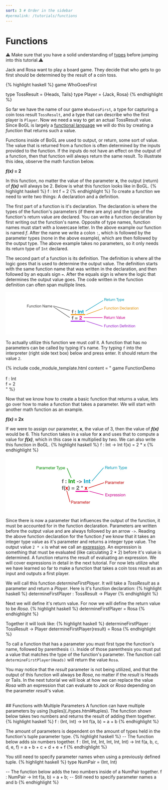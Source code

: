 ```yaml
---
sort: 3 # Order in the sidebar
#permalink: /tutorials/functions
---
```

 
# Functions

:warning: Make sure that you have a solid understanding of [types](./types) before jumping into this tutorial.:warning:

Jack and Rosa want to play a board game. They decide that who gets to go first should be determined by the result of a coin toss.

{% highlight haskell %}
game WhoGoesFirst

type TossResult = {Heads, Tails}
type Player = {Jack, Rosa}
{% endhighlight %}

So far we have the name of our game `WhoGoesFirst`, a type for capturing a coin toss result `TossResult`, and a type that can describe who the first player is `Player`. Now we need a way to get an actual TossResult value. Since BoGL is largely a [functional language](https://en.wikipedia.org/wiki/Functional_programming) we will do this by creating a _function_ that returns such a value. 

Functions inside of BoGL are used to output, or return, some sort of value. The value that is returned from a function is often determined by the inputs provided to the function. 
If the inputs do not have an effect on the output of a function, then that function will always return the same result. To illustrate this idea, observe the math function below.

**_f(x)_ = 2**

In this function, no matter the value of the parameter **x**, the output (return) of **_f(x)_** will always be 2. Below is what this function looks like in BoGL.
{% highlight haskell %}
f : Int
f = 2
{% endhighlight %}
To create a function we need to write two things: A declaration and a definition.

The first part of a function is it's declaration. The declaration is where the types of the function's parameters (if there are any) and the type of the function's return value are declared. You can write a function declaration by first writing out the function's name. Opposite of type names, function names must start with a lowercase letter. In the above example our function is named _f_. After the name we write a colon `:`, which is followed by the parameter types (none in the above example), which are then followed by the output type. The above example takes no parameters, so it only needs its return type of `Int` declared.

The second part of a function is its definition. The definition is where all the logic goes that is used to determine the output value. The definition starts with the same function name that was written in the declaration, and then followed by an equals sign `=`. After the equals sign is where the logic that determines the output value goes. The code written in the function definition can often span multiple lines.

![Anatomy of a parameterless function](../imgs/functions-no-parameter-function-anatomy.jpg)

To actually utilize this function we must _call_ it. A function that has no parameters can be called by typing it's name. Try typing `f` into the interpreter (right side text box) below and press enter. It should return the value `2`.

{% include code_module_template.html 
content = "
game FunctionDemo <br/>
<br/>
f : Int<br/>
f = 2<br/>
"
%}

Now that we know how to create a basic function that returns a value, lets go over how to make a function that takes a parameter. We will start with another math function as an example.

**_f(x)_ = 2x**

If we were to assign our parameter, **x**, the value of 3, then the value of **_f(x)_** would be 6. This function takes in a value for **x** and uses that to compute a value for **_f(x)_**, which in this case is **x** multiplied by two. We can also write this function in BoGL.
{% highlight haskell %}
f : Int -> Int
f(x) = 2 * x
{% endhighlight %}

![function with parameter anatomy](../imgs/functions-function-with-parameter-anatomy.jpg)

Since there is now a parameter that influences the output of the function, it must be accounted for in the function declaration. Parameters are written before the output value and are always followed by an arrow `->`. Reading the above function declaration for the function _f_ we know that it takes an integer type value as it's parameter and returns a integer type value.
The output value `2 * x` is what we call an [expression](https://en.wikipedia.org/wiki/Expression_%28computer_science%29). An expression is something that must be evaluated (like calculating 2 * 2) before it's value is determined. A function returns the result of evaluating an expression. We will cover expressions in detail in the next tutorial. For now lets utilize what we have learned so far to make a function that takes a coin toss result as an input and outputs a first player.

We will call this function _determineFirstPlayer_. It will take a _TossResult_ as a parameter and return a _Player_. Here is it's function declaration:
{% highlight haskell %}
determineFirstPlayer : TossResult -> Player
{% endhighlight %}

Next we will define it's return value. For now we will define the return value to be _Rosa_.
{% highlight haskell %}
determineFirstPlayer = Rosa
{% endhighlight %}

Together it will look like:
{% highlight haskell %}
determineFirstPlayer : TossResult -> Player
determineFirstPlayer(result) = Rosa
{% endhighlight %}

To call a function that has a parameter you must first type the function's name, followed by parenthesis `()`. Inside of those parenthesis you must put a value that matches the type of the function's parameter. The function call `determineFirstPlayer(Heads)` will return the value `Rosa`.

You may notice that the _result_ parameter is not being utilized, and that the output of this function will always be _Rosa_, no matter if the _result_ is Heads or Tails. In the next tutorial we will look at how we can replace the value _Rosa_ with an expression that can evaluate to _Jack_ or _Rosa_ depending on the parameter _result_'s value. 

<br/>
## Functions with Multiple Parameters
A function can have multiple parameters by using [tuples](./types.html#tuples). The function shown below takes two numbers and returns the result of adding them together.
{% highlight haskell %}
f : (Int, Int) -> Int
f(a, b) = a + b
{% endhighlight %}

The amount of parameters is dependent on the amount of types held in the function's tuple parameter type.
{% highlight haskell %}
-- The function below adds six numbers together.
f : (Int, Int, Int, Int, Int, Int) -> Int
f(a, b, c, d, e, f) = a + b + c + d + e + f
{% endhighlight %}

You still need to specify parameter names when using a previously defined tuple.
{% highlight haskell %}
type NumPair = (Int, Int)

-- The function below adds the two numbers inside of a NumPair together.
f : NumPair -> Int
f(a, b) = a + b; -- Still need to specify parameter names a and b 
{% endhighlight %}




